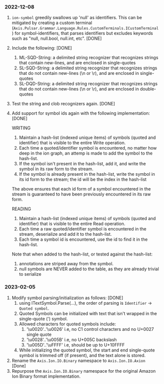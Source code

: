 
### 2022-12-08
1. `ion-symbol` greedily swallows up 'null' as identifiers. This can be mitigated by creating a custom 
   terminal (`Axis.Pulsar.Grammar.Language.Rules.CustomTerminals.ICustomTerminal`) for symbol-identifiers, that parses identifiers
   but excludes keywords such as "null, null.bool, null.int, etc".
   [DONE]

2. Include the following: [DONE]
	1. ML-SQD-String: a delimited string recognizer that recognizes strings that contain new-lines, and are enclosed in single-quotes
	2. SL-SQD-String: a delimited string recognizer that recognizes strings that do not contain new-lines (\n or \r), and are enclosed
	   in single-quotes
	3. SL-DQD-String: a delimited string recognizer that recognizes strings that do not contain new-lines (\n or \r), and are enclosed
	   in double-quotes
3. Test the string and clob recognizers again. [DONE]
4. Add support for symbol ids again with the following implementation: [DONE]

   WRITING
   1. Maintain a hash-list (indexed unique items) of symbols (quoted and identifier) that is visible to the entire Write operation.
   2. Each time a quoted/identifier symbol is encountered, no matter how deep in the ion graph, an attemp is made to add the symbol
      to the hash-list.
   3. If the symbol isn't present in the hash-list, add it, and write the symbol in its raw form to the stream.
   4. If the symbol is already present in the hash-list, write the symbol in its id form to the stream; the id will be the index in
      the hash-list

   The above ensures that each id form of a symbol encountered in the stream is guaranteed to have been previously encountered in its
   raw form.

   READING
   1. Maintain a hash-list (indexed unique items) of symbols (quoted and identifier) that is visible to the entire Read operation.
   2. Each time a raw quoted/identifier symbol is encountered in the stream, deserialize and add it to the hash-list.
   3. Each time a symbol id is encountered, use the id to find it in the hash-list.

   Note that when added to the hash-list, or tested against the hash-list:
   1. annotations are striped away from the symbol.
   2. null symbols are NEVER added to the table, as they are already trivial to serialize


### 2023-02-05
1. Modify symbol parsing/initialization as follows: [DONE]
	1. using ITextSymbol.Parse(...), the order of parsing is `Identifier` -> `Quoted symbol`.
	2. Quoted Symbols can be initialized with text that isn't wrapped in the single-quote (') symbol.
	3. Allowed characters for quoted symbols include:
		1. '\u0020'..'\u0026' i.e, no C1 control characters and no U+0027 single quote
		2. '\u0028'..'\u005B' i.e, no U+005C backslash
		3. '\u005D'..'\uFFFF' i.e, should be up to U+10FFFF
	4. While initializing the quoted symbol, the start and end single-quote symbol is trimmed off (if present), and the text alone is stored.
2. Rename the `Axis.Ion.IO.Binary` namespace to `Axis.Ion.IO.Axion` [Done]
3. Repurpose the `Axis.Ion.IO.Binary` namespace for the original Amazon Ion Binary format implementation.